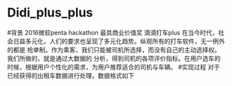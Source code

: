 # Didi_plus_plus
#背景
    2016微软penta hackathon 最具商业价值奖 滴滴打车plus
    在当今时代，社会日益多元化，人们的要求也呈现了多元化趋势。纵观所有的打车软件，无一例外的都是
    抢单制。作为乘客，我们只能被司机所选择，而没有自己的主动选择权。我们所做的，就是通过大数据的
    分析，得到司机的各项评价指标。在用户选车的时候，根据用户个性化的需求，为用户推荐适合的司机与车辆。
#实现过程
    对于已经获得的出租车数据进行处理，数据格式如下
